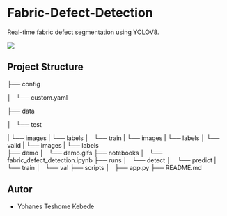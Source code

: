 # Fabric-Defect-Detection

Real-time fabric defect segmentation using YOLOV8.

![](https://github.com/Yohanes213/Fabric-Defect-Detection/blob/main/demo/demo.gif)

## Project Structure
├── config

│   └── custom.yaml    

├── data

│   └── test

|       └── images
|       └── labels
│   └── train
|       └── images
|       └── labels
│   └── valid
|       └── images
|       └── labels    
├── demo
│   └── demo.gifs
├── notebooks
│   └── fabric_defect_detection.ipynb
├── runs
│   └── detect
│       └── predict
|       └── train
│       └── val
├── scripts
│   ├── app.py
├── README.md


## Autor
* Yohanes Teshome Kebede
